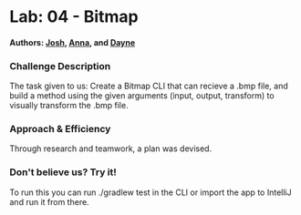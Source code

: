 # Lab: 04 - Bitmap

#### Authors: <a href=https://github.com/jjdeforrest>Josh</a>, <a href=https://github.com/zyh0308>Anna</a>, and <a href=https://github.com/Gr8-Dayne>Dayne</a>

### Challenge Description

The task given to us: Create a Bitmap CLI that can recieve a .bmp file, and build a method using the given arguments (input, output, transform) to visually transform the .bmp file.

### Approach & Efficiency

Through research and teamwork, a plan was devised.

### Don't believe us? Try it!

To run this you can run ./gradlew test in the CLI or import the app to IntelliJ and run it from there.
